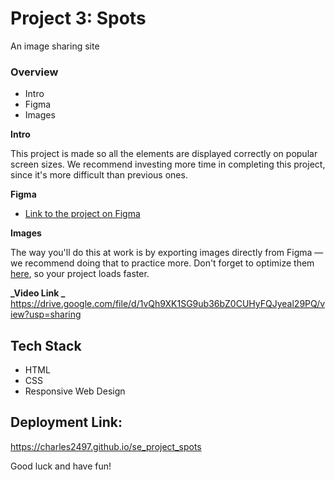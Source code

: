 # Project 3: Spots

An image sharing site

### Overview

- Intro
- Figma
- Images

**Intro**

This project is made so all the elements are displayed correctly on popular screen sizes. We recommend investing more time in completing this project, since it's more difficult than previous ones.

**Figma**

- [Link to the project on Figma](https://www.figma.com/file/BBNm2bC3lj8QQMHlnqRsga/Sprint-3-Project-%E2%80%94-Spots?type=design&node-id=2%3A60&mode=design&t=afgNFybdorZO6cQo-1)

**Images**

The way you'll do this at work is by exporting images directly from Figma — we recommend doing that to practice more. Don't forget to optimize them [here](https://tinypng.com/), so your project loads faster.

**_Video Link _**
https://drive.google.com/file/d/1vQh9XK1SG9ub36bZ0CUHyFQJyeal29PQ/view?usp=sharing

## Tech Stack

- HTML
- CSS
- Responsive Web Design

## Deployment Link:

https://charles2497.github.io/se_project_spots

Good luck and have fun!
